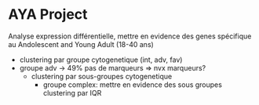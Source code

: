 # AYA Project

Analyse expression différentielle, mettre en evidence des genes spécifique au Andolescent and Young Adult (18-40 ans) 
* clustering par groupe cytogenetique (int, adv, fav)
* groupe adv -> 49% pas de marqueurs => nvx marqueurs?
  * clustering par sous-groupes cytogenetique
    * groupe complex: mettre en evidence des sous groupes clustering par IQR

